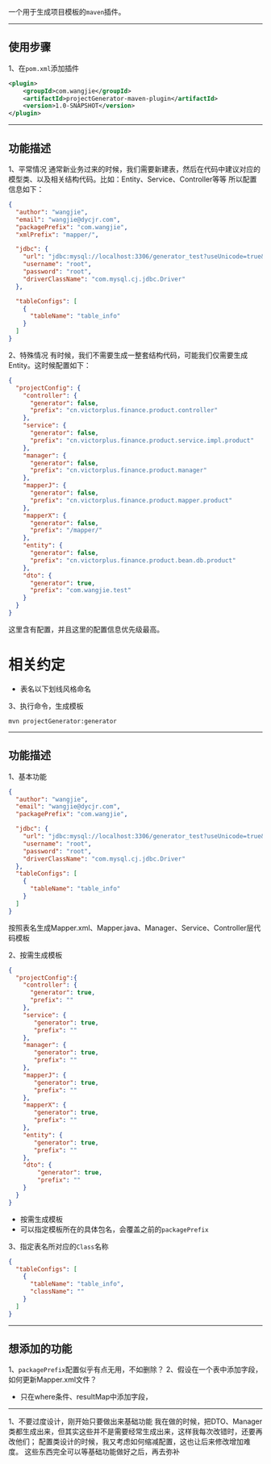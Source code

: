 一个用于生成项目模板的`maven`插件。

---
## 使用步骤
1、在`pom.xml`添加插件
```xml
<plugin>
    <groupId>com.wangjie</groupId>
    <artifactId>projectGenerator-maven-plugin</artifactId>
    <version>1.0-SNAPSHOT</version>
</plugin>
```
---
## 功能描述
1、平常情况
通常新业务过来的时候，我们需要新建表，然后在代码中建议对应的模型类、以及相关结构代码。比如：Entity、Service、Controller等等
所以配置信息如下：
```json
{
  "author": "wangjie",
  "email": "wangjie@dycjr.com",
  "packagePrefix": "com.wangjie",
  "xmlPrefix": "mapper/",   

  "jdbc": {
    "url": "jdbc:mysql://localhost:3306/generator_test?useUnicode=true&characterEncoding=utf-8&useSSL=false",
    "username": "root",
    "password": "root",
    "driverClassName": "com.mysql.cj.jdbc.Driver"
  },

  "tableConfigs": [
    {
      "tableName": "table_info"
    }
  ]
}
```

2、特殊情况
有时候，我们不需要生成一整套结构代码，可能我们仅需要生成Entity。这时候配置如下：
```json
{
  "projectConfig": {
    "controller": {
      "generator": false,
      "prefix": "cn.victorplus.finance.product.controller"
    },
    "service": {
      "generator": false,
      "prefix": "cn.victorplus.finance.product.service.impl.product"
    },
    "manager": {
      "generator": false,
      "prefix": "cn.victorplus.finance.product.manager"
    },
    "mapperJ": {
      "generator": false,
      "prefix": "cn.victorplus.finance.product.mapper.product"
    },
    "mapperX": {
      "generator": false,
      "prefix": "/mapper/"
    },
    "entity": {
      "generator": false,
      "prefix": "cn.victorplus.finance.product.bean.db.product"
    },
    "dto": {
      "generator": true,
      "prefix": "com.wangjie.test"
    }
  }
}
```
这里含有配置，并且这里的配置信息优先级最高。

# 相关约定
- 表名以下划线风格命名


3、执行命令，生成模板
```shell script
mvn projectGenerator:generator
```

---
## 功能描述
1、基本功能
```json
{
  "author": "wangjie",
  "email": "wangjie@dycjr.com",
  "packagePrefix": "com.wangjie",

  "jdbc": {
    "url": "jdbc:mysql://localhost:3306/generator_test?useUnicode=true&characterEncoding=utf-8&useSSL=false",
    "username": "root",
    "password": "root",
    "driverClassName": "com.mysql.cj.jdbc.Driver"
  },
  "tableConfigs": [
    {
      "tableName": "table_info"
    }
  ]
}
```
按照表名生成Mapper.xml、Mapper.java、Manager、Service、Controller层代码模板

2、按需生成模板
```json
{ 
  "projectConfig":{
    "controller": {
      "generator": true,
      "prefix": ""
    },
    "service": {
       "generator": true,
       "prefix": ""
    },
    "manager": {
       "generator": true,
       "prefix": ""
    },
    "mapperJ": {
       "generator": true,
       "prefix": ""
    },
    "mapperX": {
       "generator": true,
       "prefix": ""
    },
    "entity": {
       "generator": true,
       "prefix": ""
    },
    "dto": {
        "generator": true,
        "prefix": ""
    }
  }
}
```
- 按需生成模板
- 可以指定模板所在的具体包名，会覆盖之前的`packagePrefix`

3、指定表名所对应的`Class`名称
```json
{
  "tableConfigs": [
    {
      "tableName": "table_info",
      "className": ""
    }
  ]
}
```

---
## 想添加的功能
1、`packagePrefix`配置似乎有点无用，不如删除？
2、假设在一个表中添加字段，如何更新Mapper.xml文件？
- 只在where条件、resultMap中添加字段，

---
1、不要过度设计，刚开始只要做出来基础功能
我在做的时候，把DTO、Manager类都生成出来，但其实这些并不是需要经常生成出来，这样我每次改错时，还要再改他们；
配置类设计的时候，我又考虑如何缩减配置，这也让后来修改增加难度。
这些东西完全可以等基础功能做好之后，再去弥补


